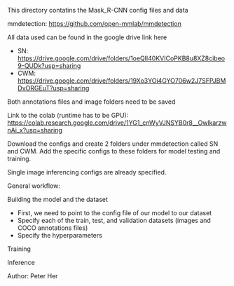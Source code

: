 This directory contatins the Mask_R-CNN config files and data 

mmdetection: 
https://github.com/open-mmlab/mmdetection

All data used  can be found in the google drive link here
 - SN: 
https://drive.google.com/drive/folders/1oeQIl40KVICoPKB8u8XZ8cibeo9-QUDk?usp=sharing
 - CWM: 
https://drive.google.com/drive/folders/19Xo3YOi4GYO706w2J7SFPJBMDvORGEuT?usp=sharing

Both annotations files and image folders need to be saved

Link to the colab (runtime has to be GPU): 
https://colab.research.google.com/drive/1YG1_cnWyVJNSYB0r8__OwlkarzwnAi_x?usp=sharing

Download the configs and create 2 folders under mmdetection called SN and CWM. Add the specific configs to these folders for model testing and training. 

Single image inferencing configs are already specified. 

General workflow: 

Building the model and the dataset
- First, we need to point to the config file of our model to our dataset
- Specify each of the train, test, and validation datasets (images and COCO annotations files) 
- Specify the hyperparameters

Training

Inference

Author: Peter Her
